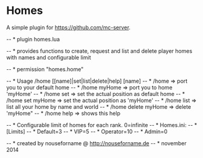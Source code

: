 Homes
=====

A simple plugin for https://github.com/mc-server.

-- * plugin homes.lua


-- * provides functions to create, request and list and delete player homes with names and configurable limit

-- * permission "homes.home"

-- * Usage /home [[name]|set|list|delete|help] [name]
-- * /home => port you to your default home
-- * /home myHome => port you to home 'myHome'
-- * /home set => set the actual position as default home
-- * /home set myHome => set the actual position as 'myHome'
-- * /home list => list all your home by name and world
-- * /home delete myHome => delete 'myHome"
-- * /home help => shows this help


-- * Configurable limit of homes for each rank. 0=infinite
-- * Homes.ini:
-- * [Limits]
-- * Default=3
-- * VIP=5
-- * Operator=10
-- * Admin=0


-- * created by nouseforname @ http://nouseforname.de
-- * november 2014
